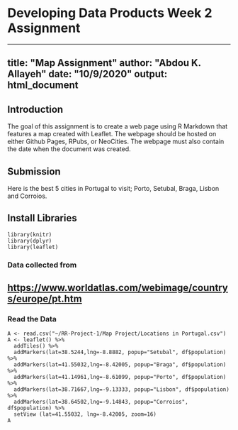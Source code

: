 # Developing Data Products Week 2 Assignment
---
title: "Map Assignment"
author: "Abdou K. Allayeh"
date: "10/9/2020"
output: html_document
---

## Introduction

The goal of this assignment is to create a web page using R Markdown that features a map created with Leaflet. The webpage should be hosted on either Github Pages, RPubs, or NeoCities. The webpage must also contain the date when the document was created.

## Submission
Here is the best 5 cities in Portugal to visit; Porto, Setubal, Braga, Lisbon and Corroios.

## Install Libraries

```{r}
library(knitr)
library(dplyr)
library(leaflet)
```

### Data collected from 
##  https://www.worldatlas.com/webimage/countrys/europe/pt.htm

### Read the Data

```{r}
A <- read.csv("~/RR-Project-1/Map Project/Locations in Portugal.csv")
A <- leaflet() %>%
  addTiles() %>%  
  addMarkers(lat=38.5244,lng=-8.8882, popup="Setubal", df$population) %>%
  addMarkers(lat=41.55032,lng=-8.42005, popup="Braga", df$population) %>%
  addMarkers(lat=41.14961,lng=-8.61099, popup="Porto", df$population) %>%
  addMarkers(lat=38.71667,lng=-9.13333, popup="Lisbon", df$population) %>%
  addMarkers(lat=38.64502,lng=-9.14843, popup="Corroios", df$population) %>%
  setView (lat=41.55032, lng=-8.42005, zoom=16) 
A
```